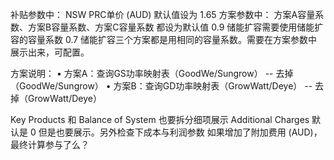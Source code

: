 
补贴参数中：
NSW PRC单价 (AUD) 默认值设为 1.65
方案参数中：
方案A容量系数、方案B容量系数、方案C容量系数 都设为默认值 0.9
储能扩容需要使用储能扩容的容量系数 0.7 储能扩容三个方案都是用相同的容量系数。需要在方案参数中展示出来，可配置。


方案说明：
• 方案A：查询GS功率映射表（GoodWe/Sungrow） -- 去掉（GoodWe/Sungrow）
• 方案B：查询GD功率映射表（GrowWatt/Deye） -- 去掉（GrowWatt/Deye）




Key Products 和 Balance of System  也要拆分细项展示
Additional Charges 默认是 0 但是也要展示。另外检查下成本与利润参数 如果增加了附加费用 (AUD)，最终计算参与了么？

